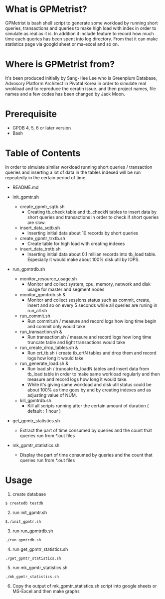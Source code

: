 # What is GPMetrist?
GPMetrist is bash shell script to generate some workload by running short queries, transactions and queries to make high load with index in order to simulate as real as it is.
In addition it include feature to record how much time each queries has been spent into log directory. From that it can make statistics page via googld sheet or ms-excel and so on.

# Where is GPMetrist from?
It's been produced initially by Sang-Hee Lee who is Greenplum Database, Advosory Platform Architect in Pivotal Korea in order to simulate real wrokload and to reproduce the ceratin issue.
and then project names, file names and a few codes has been changed by Jack Moon.

# Prerequisite
- GPDB 4, 5, 6 or later version
- Bash

# Table of Contents
In order to simulate similar workload running short queries / transaction queries and inserting a lot of data in the tables indexed will be run repeatedly in the certain period of time.

- README.md

- init_gpmtr.sh
  - create_gpmtr_sqtb.sh
    - Creating tb_check table and tb_checkN tables to insert data by short queries and transactions in order to check if short queries are slow.
  - insert_data_sqtb.sh
    - Inserting initial data about 10 records by short queries
  - create_gpmtr_trxtb.sh
    - Create table for high load with creating indexes
  - insert_data_trxtb.sh
    - Inserting initial data about 0.1 millian records into tb_load table. Especially it would make about 100% disk util by IOPS.

- run_gpmtrdb.sh
  - monitor_resource_usage.sh
    - Monitor and collect system, cpu, memory, network and disk usage for master and segment nodes
  - monitor_gpmtrdb.sh &
    - Monitor and collect sessions status such as commit, create, insert and so on every 5 seconds while all queries are runing in run_all.sh
  - run_commit.sh
    - Run commit.sh / measure and record logs how long time begin and commit only would take
  - run_transaction.sh &
    - Run transaction.sh / measure and record logs how long time truncate table and light transactions would take
  - run_create_drop_tables.sh &
    - Run crt_tb.sh / create tb_crtN tables and drop them and record logs how long it would take
  - run_generate_load.sh &
    - Run load.sh / truncate tb_loadN tables and insert data from tb_load table in order to make same workload regularly and then measure and record logs how long it would take.
    - While it's giving same workload and disk util status could be about 100% as time goes by and by creating indexes and as adjusting value of NUM.
  - kill_gpmtrdb.sh
    - Kill all scripts running after the certain amount of duration ( default : 1 hour )

- get_gpmtr_statistics.sh
  - Extract the part of time consumed by queries and the count that queries run from *.out files
- mk_gpmtr_statistics.sh
  - Display the part of time consumed by queries and the count that queries run from *.out files

# Usage
1. create database
~~~
$ createdb testdb
~~~
2. run init_gpmtr.sh
~~~
$./init_gpmtr.sh
~~~
3. run run_gpmtrdb.sh
~~~
./run_gpmtrdb.sh
~~~
4. run get_gpmtr_statistics.sh
~~~
./get_gpmtr_statistics.sh
~~~
5. run mk_gpmtr_statistics.sh
~~~
./mk_gpmtr_statistics.sh
~~~
6. Copy the output of mk_gpmtr_statistics.sh script into google sheets or MS-Excel and then make graphs
